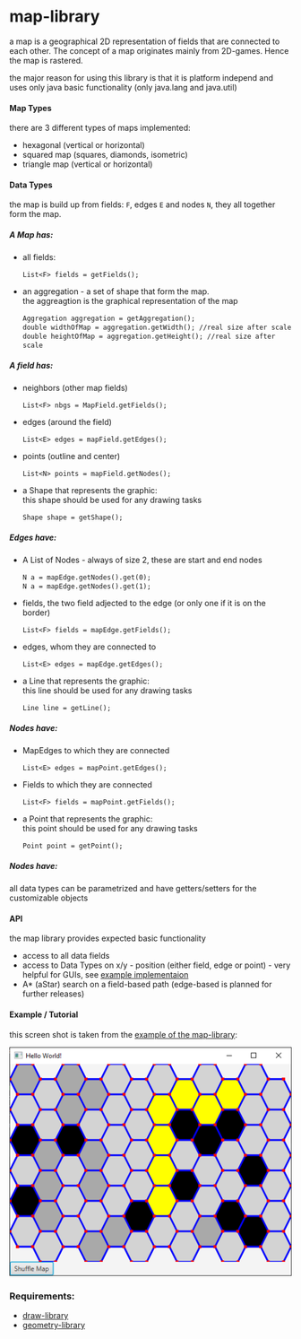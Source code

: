 # map-library

a map is a geographical 2D representation of fields that are connected to each other. The concept of a map originates mainly from 2D-games. Hence the map is rastered.

the major reason for using this library is that it is platform independ and uses only java basic functionality (only java.lang and java.util)

#### Map Types
there are 3 different types of maps implemented:
 + hexagonal (vertical or horizontal)
 + squared map (squares, diamonds, isometric)
 + triangle map (vertical or horizontal)
 
#### Data Types
the map is build up from fields: ```F```, edges ```E``` and nodes ```N```, they all together form the map.

##### A Map has:
  + all fields:
    ```
    List<F> fields = getFields();
    ```
  + an aggregation - a set of shape that form the map.<br>
    the aggreagtion is the graphical representation of the map
    ```
    Aggregation aggregation = getAggregation();
    double widthOfMap = aggregation.getWidth(); //real size after scale
    double heightOfMap = aggregation.getHeight(); //real size after scale
    ```
##### A field has:
  + neighbors (other map fields)<br>
    ```
    List<F> nbgs = MapField.getFields();
    ```
 + edges (around the field) <br>
    ```
    List<E> edges = mapField.getEdges();
    ```
 + points (outline and center)<br>
    ```
    List<N> points = mapField.getNodes();
    ```
  + a Shape that represents the graphic:<br>
    this shape should be used for any drawing tasks
    ```
    Shape shape = getShape();
    ```



##### Edges have:
 + A List of Nodes - always of size 2, these are start and end nodes<br>
   ```
   N a = mapEdge.getNodes().get(0);
   N a = mapEdge.getNodes().get(1);
   ```
 + fields, the two field adjected to the edge (or only one if it is on the border)
   ```
   List<F> fields = mapEdge.getFields();
   ```
 + edges, whom they are connected to
   ```
   List<E> edges = mapEdge.getEdges();
   ```
 + a Line that represents the graphic:<br>
   this line should be used for any drawing tasks
   ```
   Line line = getLine();
   ```
##### Nodes have:
 + MapEdges to which they are connected
   ```
   List<E> edges = mapPoint.getEdges();
   ```
 + Fields to which they are connected
   ```
   List<F> fields = mapPoint.getFields();
   ```
 + a Point that represents the graphic:<br>
   this point should be used for any drawing tasks
   ```
   Point point = getPoint();
   ```
##### Nodes have:
all data types can be parametrized and have getters/setters for the customizable objects
 
#### API
 the map library provides expected basic functionality 
 + access to all data fields
 + access to Data Types on x/y - position (either field, edge or point) - very helpful for GUIs, see [example implementaion](https://github.com/martinFrank/map-library-demo)
 + A* (aStar) search on a field-based path (edge-based is planned for further releases)

#### Example / Tutorial
this screen shot is taken from the [example of the map-library](https://github.com/martinFrank/map-library-demo):

![screenshot](https://github.com/martinFrank/map-library/blob/master/images/screenshot.png)

### Requirements:
 + [draw-library](https://github.com/martinFrank/draw-library)
 + [geometry-library](https://github.com/martinFrank/geometry-library)

